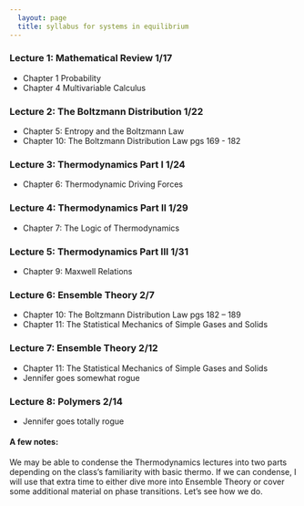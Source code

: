 ```yaml
---
  layout: page
  title: syllabus for systems in equilibrium
---
```


### Lecture 1: Mathematical Review 1/17
-  Chapter 1 Probability
-  Chapter 4 Multivariable Calculus

### Lecture 2: The Boltzmann Distribution 1/22
- Chapter 5: Entropy and the Boltzmann Law
- Chapter 10: The Boltzmann Distribution Law pgs 169 - 182

### Lecture 3: Thermodynamics Part I 1/24
- Chapter 6: Thermodynamic Driving Forces

### Lecture 4: Thermodynamics Part II 1/29
- Chapter 7: The Logic of Thermodynamics

### Lecture 5: Thermodynamics Part III 1/31
- Chapter 9: Maxwell Relations

### Lecture 6: Ensemble Theory 2/7 
- Chapter 10: The Boltzmann Distribution Law pgs 182 – 189
- Chapter 11: The Statistical Mechanics of Simple Gases and Solids

### Lecture 7: Ensemble Theory 2/12 
- Chapter 11: The Statistical Mechanics of Simple Gases and Solids
- Jennifer goes somewhat rogue

### Lecture 8: Polymers 2/14
- Jennifer goes totally rogue

#### A few notes:
We may be able to condense the Thermodynamics lectures into two parts depending on the class’s familiarity with basic thermo. If we can condense, I will use that extra time to either dive more into Ensemble Theory or cover some additional material on phase transitions. Let’s see how we do.
